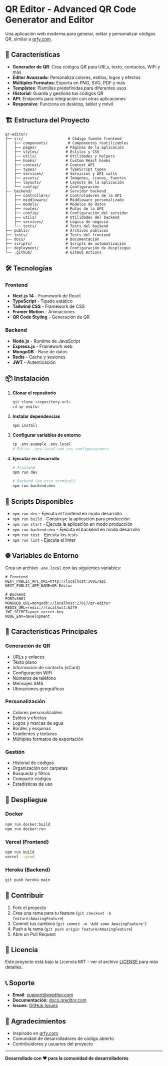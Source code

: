 # QR Editor - Advanced QR Code Generator and Editor

Una aplicación web moderna para generar, editar y personalizar códigos QR, similar a [qrfy.com](https://qrfy.com/).

## 🚀 Características

- **Generador de QR**: Crea códigos QR para URLs, texto, contactos, WiFi y más
- **Editor Avanzado**: Personaliza colores, estilos, logos y efectos
- **Múltiples Formatos**: Exporta en PNG, SVG, PDF y más
- **Templates**: Plantillas predefinidas para diferentes usos
- **Historial**: Guarda y gestiona tus códigos QR
- **API**: Endpoints para integración con otras aplicaciones
- **Responsive**: Funciona en desktop, tablet y móvil

## 🏗️ Estructura del Proyecto

```
qr-editor/
├── src/                    # Código fuente frontend
│   ├── components/         # Componentes reutilizables
│   ├── pages/             # Páginas de la aplicación
│   ├── styles/            # Estilos y CSS
│   ├── utils/             # Utilidades y helpers
│   ├── hooks/             # Custom React hooks
│   ├── context/           # Context API
│   ├── types/             # TypeScript types
│   ├── services/          # Servicios y API calls
│   ├── assets/            # Imágenes, iconos, fuentes
│   ├── layouts/           # Layouts de la aplicación
│   └── config/            # Configuración
├── backend/               # Servidor backend
│   ├── controllers/       # Controladores de la API
│   ├── middleware/        # Middleware personalizado
│   ├── models/            # Modelos de datos
│   ├── routes/            # Rutas de la API
│   ├── config/            # Configuración del servidor
│   ├── utils/             # Utilidades del backend
│   ├── services/          # Lógica de negocio
│   └── tests/             # Tests del backend
├── public/                # Archivos públicos
├── tests/                 # Tests del frontend
├── docs/                  # Documentación
├── scripts/               # Scripts de automatización
├── deployment/            # Configuración de despliegue
└── .github/               # GitHub Actions
```

## 🛠️ Tecnologías

### Frontend
- **Next.js 14** - Framework de React
- **TypeScript** - Tipado estático
- **Tailwind CSS** - Framework de CSS
- **Framer Motion** - Animaciones
- **QR Code Styling** - Generación de QR

### Backend
- **Node.js** - Runtime de JavaScript
- **Express.js** - Framework web
- **MongoDB** - Base de datos
- **Redis** - Cache y sesiones
- **JWT** - Autenticación

## 📦 Instalación

1. **Clonar el repositorio**
   ```bash
   git clone <repository-url>
   cd qr-editor
   ```

2. **Instalar dependencias**
   ```bash
   npm install
   ```

3. **Configurar variables de entorno**
   ```bash
   cp .env.example .env.local
   # Editar .env.local con tus configuraciones
   ```

4. **Ejecutar en desarrollo**
   ```bash
   # Frontend
   npm run dev
   
   # Backend (en otra terminal)
   npm run backend:dev
   ```

## 🔧 Scripts Disponibles

- `npm run dev` - Ejecuta el frontend en modo desarrollo
- `npm run build` - Construye la aplicación para producción
- `npm run start` - Ejecuta la aplicación en modo producción
- `npm run backend:dev` - Ejecuta el backend en modo desarrollo
- `npm run test` - Ejecuta los tests
- `npm run lint` - Ejecuta el linter

## 🌐 Variables de Entorno

Crea un archivo `.env.local` con las siguientes variables:

```env
# Frontend
NEXT_PUBLIC_API_URL=http://localhost:3001/api
NEXT_PUBLIC_APP_NAME=QR Editor

# Backend
PORT=3001
MONGODB_URI=mongodb://localhost:27017/qr-editor
REDIS_URL=redis://localhost:6379
JWT_SECRET=your-secret-key
NODE_ENV=development
```

## 📱 Características Principales

### Generación de QR
- URLs y enlaces
- Texto plano
- Información de contacto (vCard)
- Configuración WiFi
- Números de teléfono
- Mensajes SMS
- Ubicaciones geográficas

### Personalización
- Colores personalizables
- Estilos y efectos
- Logos y marcas de agua
- Bordes y esquinas
- Gradientes y texturas
- Múltiples formatos de exportación

### Gestión
- Historial de códigos
- Organización por carpetas
- Búsqueda y filtros
- Compartir códigos
- Estadísticas de uso

## 🚀 Despliegue

### Docker
```bash
npm run docker:build
npm run docker:run
```

### Vercel (Frontend)
```bash
npm run build
vercel --prod
```

### Heroku (Backend)
```bash
git push heroku main
```

## 🤝 Contribuir

1. Fork el proyecto
2. Crea una rama para tu feature (`git checkout -b feature/AmazingFeature`)
3. Commit tus cambios (`git commit -m 'Add some AmazingFeature'`)
4. Push a la rama (`git push origin feature/AmazingFeature`)
5. Abre un Pull Request

## 📄 Licencia

Este proyecto está bajo la Licencia MIT - ver el archivo [LICENSE](LICENSE) para más detalles.

## 📞 Soporte

- **Email**: support@qreditor.com
- **Documentación**: [docs.qreditor.com](https://docs.qreditor.com)
- **Issues**: [GitHub Issues](https://github.com/username/qr-editor/issues)

## 🙏 Agradecimientos

- Inspirado en [qrfy.com](https://qrfy.com/)
- Comunidad de desarrolladores de código abierto
- Contribuidores y usuarios del proyecto

---

**Desarrollado con ❤️ para la comunidad de desarrolladores**
